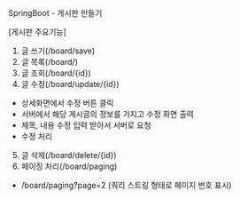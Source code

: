 SpringBoot - 게시판 만들기

[게시판 주요기능]

1. 글 쓰기(/board/save)
2. 글 목록(/board/)
3. 글 조회(/board/{id})
4. 글 수정(/board/update/{id})
  - 상세화면에서 수정 버튼 클릭
  - 서버에서 해당 게시글의 정보를 가지고 수정 화면 출력
  - 제목, 내용 수정 입력 받아서 서버로 요청
  - 수정 처리
5. 글 삭제(/board/delete/{id})
6. 페이징 처리(/board/paging)
 - /board/paging?page=2 (쿼리 스트링 형태로 페이지 번호 표시)
